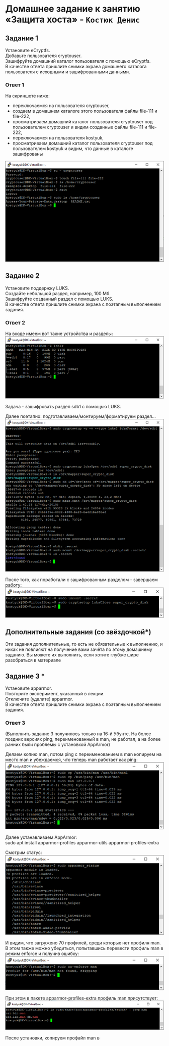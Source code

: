 # Домашнее задание к занятию «Защита хоста» - `Костюк Денис`

## Задание 1
Установите eCryptfs.  
Добавьте пользователя cryptouser.  
Зашифруйте домашний каталог пользователя с помощью eCryptfs.  
В качестве ответа пришлите снимки экрана домашнего каталога пользователя с исходными и зашифрованными данными.  

### Ответ 1
На скриншоте ниже: 
- переключаемся на пользователя cryptouser,  
- создаем в домашнем каталоге этого пользователя файлы file-111 и file-222,  
- просматриваем домашний каталог пользователя cryptouser под пользователем cryptouser и видим созданные файлы file-111 и file-222,  
- переключаемся на пользователя kostyuk,  
- просматриваем домашний каталог пользователя cryptouser под пользователем kostyuk и видим, что данные в каталоге зашифрованы  

![image](https://github.com/denniskostyuk/hostprotection/blob/main/task-1.png)

## Задание 2
Установите поддержку LUKS.  
Создайте небольшой раздел, например, 100 Мб.  
Зашифруйте созданный раздел с помощью LUKS.  
В качестве ответа пришлите снимки экрана с поэтапным выполнением задания.  

### Ответ 2

На входе имеем вот такие устройства и разделы:  
![image](https://github.com/denniskostyuk/hostprotection/blob/main/task-21.png)

Задача - зашифровать раздел sdb1 с помощью LUKS.  

Далее поэтапно: подготавливаем/монтируем/форматируем раздел...  
![image](https://github.com/denniskostyuk/hostprotection/blob/main/task-22.png)

После того, как поработали с зашифрованным разделом - завершаем работу:
![image](https://github.com/denniskostyuk/hostprotection/blob/main/task-23.png)

## Дополнительные задания (со звёздочкой*)
Эти задания дополнительные, то есть не обязательные к выполнению, и никак не повлияют на получение вами зачёта по этому домашнему заданию. Вы можете их выполнить, если хотите глубже шире разобраться в материале  

## Задание 3 *
Установите apparmor.  
Повторите эксперимент, указанный в лекции.  
Отключите (удалите) apparmor.  
В качестве ответа пришлите снимки экрана с поэтапным выполнением задания.  

### Ответ 3
(Выполнить задание 3 получилось только на 16-й Убунте. На более поздних версиях ping, переименованный в man, не работал, а на более ранних были проблемы с установкой AppArmor)  

Делаем копию man, потом ping с переименованием в man копируем на место man и убеждаемся, что теперь man работает как ping:  
![image](https://github.com/denniskostyuk/hostprotection/blob/main/task-31.png)

Далее устанавливаем AppArmor:  
sudo apt install apparmor-profiles apparmor-utils apparmor-profiles-extra  

Смотрим статус:  
![image](https://github.com/denniskostyuk/hostprotection/blob/main/task-32.png)  

И видим, что загружено 70 профилей, среди которых нет профиля man.  
В этом также можно убедиться, попытавшись перевести профиль man в режим enforce и получив ошибку:  
![image](https://github.com/denniskostyuk/hostprotection/blob/main/task-33.png) 

При этом в пакете apparmor-profiles-extra профиль man присутствует:
![image](https://github.com/denniskostyuk/hostprotection/blob/main/task-34.png)

После установки, копируем профайл man в 
